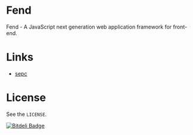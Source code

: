 Fend
====

Fend - A JavaScript next generation web application framework for front-end.

# Links
- [sepc](https://github.com/fendjs/spec)

# License
See the `LICENSE`.

[![Bitdeli Badge](https://d2weczhvl823v0.cloudfront.net/fendjs/fend/trend.png)](https://bitdeli.com/free "Bitdeli Badge")
